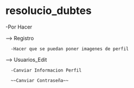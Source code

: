 # resolucio_dubtes

-Por Hacer

--> Registro
       
      -Hacer que se puedan poner imagenes de perfil 
    
--> Usuarios_Edit
      
      -Canviar Informacion Perfil 
      
      ~~Canviar Contraseña~~
